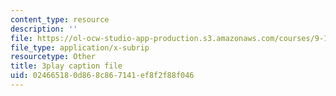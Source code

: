 ```yaml
---
content_type: resource
description: ''
file: https://ol-ocw-studio-app-production.s3.amazonaws.com/courses/9-13-the-human-brain-spring-2019/024665180d868c867141ef8f2f88f046_YpcIKKoDxLg.srt
file_type: application/x-subrip
resourcetype: Other
title: 3play caption file
uid: 02466518-0d86-8c86-7141-ef8f2f88f046
---
```

